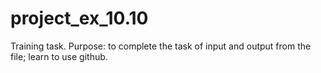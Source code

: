 # project_ex_10.10
Training task. Purpose: to complete the task of input and output from the file; learn to use github.

